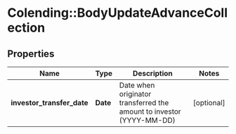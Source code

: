 # Colending::BodyUpdateAdvanceCollection

## Properties
Name | Type | Description | Notes
------------ | ------------- | ------------- | -------------
**investor_transfer_date** | **Date** | Date when originator transferred the amount to investor (YYYY-MM-DD) | [optional] 

